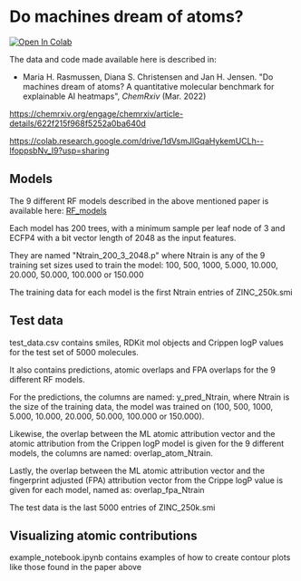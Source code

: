 # Do machines dream of atoms?


<a href="https://colab.research.google.com/drive/1dVsmJlGqaHykemUCLh--lfoppsbNv_I9?usp=sharing">
  <img src="https://colab.research.google.com/assets/colab-badge.svg" alt="Open In Colab"/>
</a>

The data and code made available here is described in:

* Maria H. Rasmussen, Diana S. Christensen and Jan H. Jensen. "Do machines dream of atoms? A quantitative molecular benchmark
for explainable AI heatmaps", *ChemRxiv* (Mar. 2022)

https://chemrxiv.org/engage/chemrxiv/article-details/622f215f968f5252a0ba640d

https://colab.research.google.com/drive/1dVsmJlGqaHykemUCLh--lfoppsbNv_I9?usp=sharing


## Models

The 9 different RF models described in the above mentioned paper is available here: [RF_models](https://sid.erda.dk/sharelink/eUVFpTDU62)

Each model has 200 trees, with a minimum sample per leaf node of 3 and ECFP4 with a bit vector length of 2048 as the input features.

They are named "Ntrain_200_3_2048.p" where Ntrain is any of the 9 training set sizes used to train the model: 100, 500, 1000, 5.000, 10.000, 20.000, 50.000, 100.000 or 150.000 

The training data for each model is the first Ntrain entries of ZINC_250k.smi

## Test data

test_data.csv contains smiles, RDKit mol objects and Crippen logP values for the test set of 5000 molecules. 

It also contains predictions, atomic overlaps and FPA overlaps for the 9 different RF models. 

For the predictions, the columns are named: y_pred_Ntrain, where Ntrain is the size of the training data, the model was trained on (100, 500, 1000, 5.000, 10.000, 20.000, 50.000, 100.000 or 150.000). 

Likewise, the overlap between the ML atomic attribution vector and the atomic attribution from the Crippen logP model is given for the 9 different models, the columns are named: overlap_atom_Ntrain. 

Lastly, the overlap between the ML atomic attribution vector and the fingerprint adjusted (FPA) attribution vector from the Crippe logP value is given for each model, named as: overlap_fpa_Ntrain 

The test data is the last 5000 entries of ZINC_250k.smi

## Visualizing atomic contributions

example_notebook.ipynb contains examples of how to create contour plots like those found in the paper above
